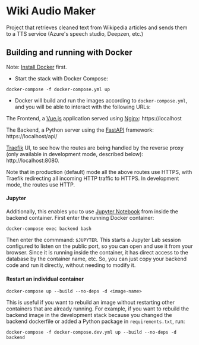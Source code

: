 # Wiki Audio Maker

Project that retrieves cleaned text from Wikipedia articles and sends them to a TTS service (Azure's speech studio, Deepzen, etc.)


## Building and running with Docker
Note: [Install Docker](https://docs.docker.com/get-docker) first.
* Start the stack with Docker Compose:
```
docker-compose -f docker-compose.yml up
```
* Docker will build and run the images according to `docker-compose.yml`, and you will be able to interact with the following URLs:

The Frontend, a [Vue.js](https://vuejs.org/) application served using [Nginx](https://www.nginx.com/): https://localhost

The Backend, a Python server using the [FastAPI](https://fastapi.tiangolo.com/) framework: https://localhost/api/

[Traefik](https://containo.us/traefik/) UI, to see how the routes are being handled by the reverse proxy (only available in development mode, described below): http://localhost:8080.

Note that in production (default) mode all the above routes use HTTPS, with Traefik redirecting all incoming HTTP traffic to HTTPS. In development mode, the routes use HTTP.


#### Jupyter

Additionally, this enables you to use [Jupyter Notebook](http://jupyter.org/) from inside the backend container. First enter  the running Docker container:

```
docker-compose exec backend bash
```

Then enter the commmand: `$JUPYTER`. This starts a Jupyter Lab session configured to listen on the public port, so you can open and use it from your browser. Since it is running inside the container, it has direct access to the database by the container name, etc. So, you can just copy your backend code and run it directly, without needing to modify it.

#### Restart an individual container
```
docker-compose up --build --no-deps -d <image-name>
```
This is useful if you want to rebuild an image without restarting other  containers that are already running.
For example, if you want to rebuild the backend image in the development stack because you changed the backend dockerfile or added a Python package in `requirements.txt`, run:
```
docker-compose -f docker-compose.dev.yml up --build --no-deps -d backend
```